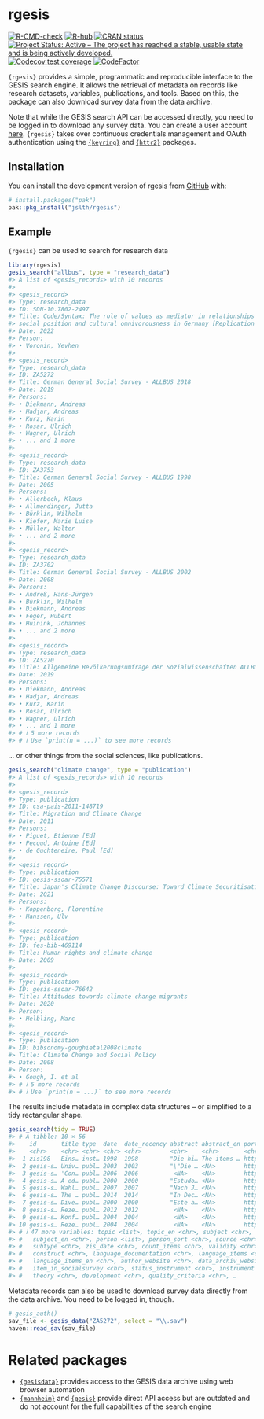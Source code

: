 
<!-- README.md is generated from README.Rmd. Please edit that file -->

# rgesis

<!-- badges: start -->

[![R-CMD-check](https://github.com/jslth/rgesis/actions/workflows/R-CMD-check.yaml/badge.svg)](https://github.com/jslth/rgesis/actions/workflows/R-CMD-check.yaml)
[![R-hub](https://github.com/jslth/rgesis/actions/workflows/rhub.yaml/badge.svg)](https://github.com/jslth/rgesis/actions/workflows/rhub.yaml)
[![CRAN
status](https://www.r-pkg.org/badges/version/rgesis)](https://CRAN.R-project.org/package=rgesis)
[![Project Status: Active – The project has reached a stable, usable
state and is being actively
developed.](https://www.repostatus.org/badges/latest/active.svg)](https://www.repostatus.org/#active)
[![Codecov test
coverage](https://codecov.io/gh/JsLth/rgesis/branch/main/graph/badge.svg)](https://app.codecov.io/gh/JsLth/rgesis?branch=main)
[![CodeFactor](https://www.codefactor.io/repository/github/jslth/rgesis/badge/main)](https://www.codefactor.io/repository/github/jslth/rgesis/overview/main)
<!-- badges: end -->

`{rgesis}` provides a simple, programmatic and reproducible interface to
the GESIS search engine. It allows the retrieval of metadata on records
like research datasets, variables, publications, and tools. Based on
this, the package can also download survey data from the data archive.

Note that while the GESIS search API can be accessed directly, you need
to be logged in to download any survey data. You can create a user
account
[here](https://login.gesis.org/realms/gesis/login-actions/registration?client_id=js-login).
`{rgesis}` takes over continuous credentials management and OAuth
authentication using the [`{keyring}`](https://keyring.r-lib.org/) and
[`{httr2}`](https://httr2.r-lib.org/) packages.

## Installation

You can install the development version of rgesis from
[GitHub](https://github.com/) with:

``` r
# install.packages("pak")
pak::pkg_install("jslth/rgesis")
```

## Example

`{rgesis}` can be used to search for research data

``` r
library(rgesis)
gesis_search("allbus", type = "research_data")
#> A list of <gesis_records> with 10 records
#> 
#> <gesis_record>
#> Type: research_data
#> ID: SDN-10.7802-2497
#> Title: Code/Syntax: The role of values as mediator in relationships between
#> social position and cultural omnivorousness in Germany [Replication files]
#> Date: 2022
#> Person:
#> • Voronin, Yevhen
#> 
#> <gesis_record>
#> Type: research_data
#> ID: ZA5272
#> Title: German General Social Survey - ALLBUS 2018
#> Date: 2019
#> Persons:
#> • Diekmann, Andreas
#> • Hadjar, Andreas
#> • Kurz, Karin
#> • Rosar, Ulrich
#> • Wagner, Ulrich
#> • ... and 1 more
#> 
#> <gesis_record>
#> Type: research_data
#> ID: ZA3753
#> Title: German General Social Survey - ALLBUS 1998
#> Date: 2005
#> Persons:
#> • Allerbeck, Klaus
#> • Allmendinger, Jutta
#> • Bürklin, Wilhelm
#> • Kiefer, Marie Luise
#> • Müller, Walter
#> • ... and 2 more
#> 
#> <gesis_record>
#> Type: research_data
#> ID: ZA3702
#> Title: German General Social Survey - ALLBUS 2002
#> Date: 2008
#> Persons:
#> • Andreß, Hans-Jürgen
#> • Bürklin, Wilhelm
#> • Diekmann, Andreas
#> • Feger, Hubert
#> • Huinink, Johannes
#> • ... and 2 more
#> 
#> <gesis_record>
#> Type: research_data
#> ID: ZA5270
#> Title: Allgemeine Bevölkerungsumfrage der Sozialwissenschaften ALLBUS 2018
#> Date: 2019
#> Persons:
#> • Diekmann, Andreas
#> • Hadjar, Andreas
#> • Kurz, Karin
#> • Rosar, Ulrich
#> • Wagner, Ulrich
#> • ... and 1 more
#> # ℹ 5 more records
#> # ℹ Use `print(n = ...)` to see more records
```

… or other things from the social sciences, like publications.

``` r
gesis_search("climate change", type = "publication")
#> A list of <gesis_records> with 10 records
#> 
#> <gesis_record>
#> Type: publication
#> ID: csa-pais-2011-148719
#> Title: Migration and Climate Change
#> Date: 2011
#> Persons:
#> • Piguet, Etienne [Ed]
#> • Pecoud, Antoine [Ed]
#> • de Guchteneire, Paul [Ed]
#> 
#> <gesis_record>
#> Type: publication
#> ID: gesis-ssoar-75571
#> Title: Japan's Climate Change Discourse: Toward Climate Securitisation?
#> Date: 2021
#> Persons:
#> • Koppenborg, Florentine
#> • Hanssen, Ulv
#> 
#> <gesis_record>
#> Type: publication
#> ID: fes-bib-469114
#> Title: Human rights and climate change
#> Date: 2009
#> 
#> <gesis_record>
#> Type: publication
#> ID: gesis-ssoar-76642
#> Title: Attitudes towards climate change migrants
#> Date: 2020
#> Person:
#> • Helbling, Marc
#> 
#> <gesis_record>
#> Type: publication
#> ID: bibsonomy-goughietal2008climate
#> Title: Climate Change and Social Policy
#> Date: 2008
#> Person:
#> • Gough, I. et al
#> # ℹ 5 more records
#> # ℹ Use `print(n = ...)` to see more records
```

The results include metadata in complex data structures – or simplified
to a tidy rectangular shape.

``` r
gesis_search(tidy = TRUE)
#> # A tibble: 10 × 56
#>    id       title type  date  date_recency abstract abstract_en portal_url doi  
#>    <chr>    <chr> <chr> <chr> <chr>        <chr>    <chr>       <chr>      <chr>
#>  1 zis198   Eins… inst… 1998  1998         "Die hi… The items … https://z… http…
#>  2 gesis-s… Univ… publ… 2003  2003         "\"Die … <NA>        http://ww… <NA> 
#>  3 gesis-s… 'Con… publ… 2006  2006          <NA>    <NA>        http://ww… <NA> 
#>  4 gesis-s… A ed… publ… 2000  2000         "Estudo… <NA>        http://ww… <NA> 
#>  5 gesis-s… Wahl… publ… 2007  2007         "Nach J… <NA>        http://ww… <NA> 
#>  6 gesis-s… The … publ… 2014  2014         "In Dec… <NA>        http://ww… <NA> 
#>  7 gesis-s… Dive… publ… 2000  2000         "Este a… <NA>        http://ww… <NA> 
#>  8 gesis-s… Reze… publ… 2012  2012          <NA>    <NA>        http://ww… <NA> 
#>  9 gesis-s… Konf… publ… 2004  2004          <NA>    <NA>        http://ww… <NA> 
#> 10 gesis-s… Reze… publ… 2004  2004          <NA>    <NA>        http://ww… <NA> 
#> # ℹ 47 more variables: topic <list>, topic_en <chr>, subject <chr>,
#> #   subject_en <chr>, person <list>, person_sort <chr>, source <chr>,
#> #   subtype <chr>, zis_date <chr>, count_items <chr>, validity <chr>,
#> #   construct <chr>, language_documentation <chr>, language_items <chr>,
#> #   language_items_en <chr>, author_website <chr>, data_archiv_website <chr>,
#> #   item_in_socialsurvey <chr>, status_instrument <chr>, instrument <chr>,
#> #   theory <chr>, development <chr>, quality_criteria <chr>, …
```

Metadata records can also be used to download survey data directly from
the data archive. You need to be logged in, though.

``` r
# gesis_auth()
sav_file <- gesis_data("ZA5272", select = "\\.sav")
haven::read_sav(sav_file)
```

# Related packages

- [`{gesisdata}`](https://fsolt.org/gesisdata/) provides access to the
  GESIS data archive using web browser automation
- [`{mannheim}`](https://github.com/sumtxt/mannheim) and
  [`{gesis}`](https://github.com/expersso/gesis) provide direct API
  access but are outdated and do not account for the full capabilities
  of the search engine
